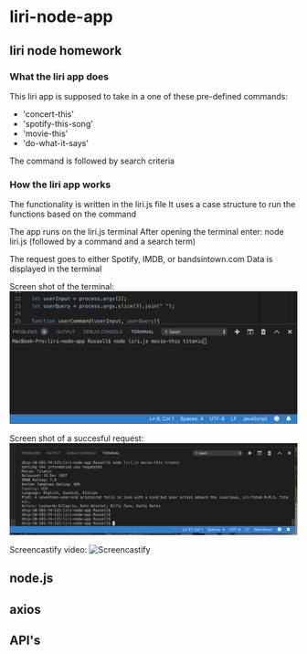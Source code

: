 # liri-node-app
## liri node homework

### What the liri app does
This liri app is supposed to take in a one of these pre-defined commands:

* 'concert-this'
* 'spotify-this-song'
* 'movie-this'
* 'do-what-it-says'

The command is followed by search criteria

### How the liri app works
The functionality is written in the liri.js file
It uses a case structure to run the functions based on the command

The app runs on the liri.js terminal
After opening the terminal enter: 
node liri.js (followed by a command and a search term)

The request goes to either Spotify, IMDB, or bandsintown.com
Data is displayed in the terminal

Screen shot of the terminal:
![Command in terminal](/assets/liriCommand.png)

Screen shot of a succesful request:
![Successful request](/assets/movie-this.png)

Screencastify video:
![Screencastify](https://drive.google.com/file/d/1Vbq-ES9asGBGOqdqio9c-E0qby1Q0W1y/view)

## node.js
## axios 
## API's
